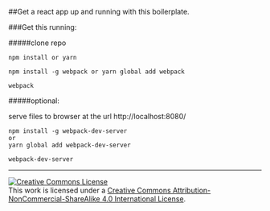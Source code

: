 ##Get a react app up and running with this boilerplate.

###Get this running:

#####clone repo

```
npm install or yarn

npm install -g webpack or yarn global add webpack

webpack
```

#####optional:

serve files to browser at the url http://localhost:8080/

```
npm install -g webpack-dev-server
or
yarn global add webpack-dev-server

webpack-dev-server
```

---

<!-- LICENSE -->

<a rel="license" href="http://creativecommons.org/licenses/by-nc-sa/4.0/"><img alt="Creative Commons License" style="border-width:0" src="https://i.creativecommons.org/l/by-nc-sa/4.0/80x15.png" /></a>
<br />This work is licensed under a <a rel="license" href="http://creativecommons.org/licenses/by-nc-sa/4.0/">Creative Commons Attribution-NonCommercial-ShareAlike 4.0 International License</a>.

[mit-license]: https://opensource.org/licenses/MIT
